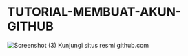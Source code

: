 # TUTORIAL-MEMBUAT-AKUN-GITHUB

![Screenshot (3)](https://user-images.githubusercontent.com/92988781/138462169-fe18adeb-6fe4-4fa5-848f-c1ca83bc843a.png)
Kunjungi situs resmi github.com
